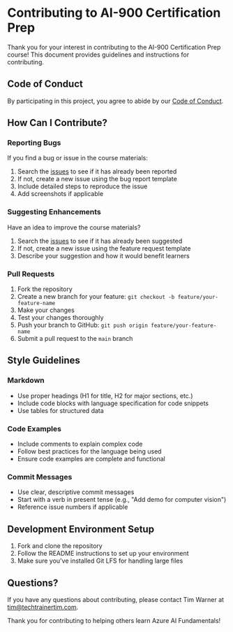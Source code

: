 # Contributing to AI-900 Certification Prep

Thank you for your interest in contributing to the AI-900 Certification Prep course! This document provides guidelines and instructions for contributing.

## Code of Conduct

By participating in this project, you agree to abide by our [Code of Conduct](docs/CODE_OF_CONDUCT.md).

## How Can I Contribute?

### Reporting Bugs

If you find a bug or issue in the course materials:

1. Search the [issues](https://github.com/timothywarner/ai900/issues) to see if it has already been reported
2. If not, create a new issue using the bug report template
3. Include detailed steps to reproduce the issue
4. Add screenshots if applicable

### Suggesting Enhancements

Have an idea to improve the course materials?

1. Search the [issues](https://github.com/timothywarner/ai900/issues) to see if it has already been suggested
2. If not, create a new issue using the feature request template
3. Describe your suggestion and how it would benefit learners

### Pull Requests

1. Fork the repository
2. Create a new branch for your feature: `git checkout -b feature/your-feature-name`
3. Make your changes
4. Test your changes thoroughly
5. Push your branch to GitHub: `git push origin feature/your-feature-name`
6. Submit a pull request to the `main` branch

## Style Guidelines

### Markdown

- Use proper headings (H1 for title, H2 for major sections, etc.)
- Include code blocks with language specification for code snippets
- Use tables for structured data

### Code Examples

- Include comments to explain complex code
- Follow best practices for the language being used
- Ensure code examples are complete and functional

### Commit Messages

- Use clear, descriptive commit messages
- Start with a verb in present tense (e.g., "Add demo for computer vision")
- Reference issue numbers if applicable

## Development Environment Setup

1. Fork and clone the repository
2. Follow the README instructions to set up your environment
3. Make sure you've installed Git LFS for handling large files

## Questions?

If you have any questions about contributing, please contact Tim Warner at [tim@techtrainertim.com](mailto:tim@techtrainertim.com).

Thank you for contributing to helping others learn Azure AI Fundamentals! 
